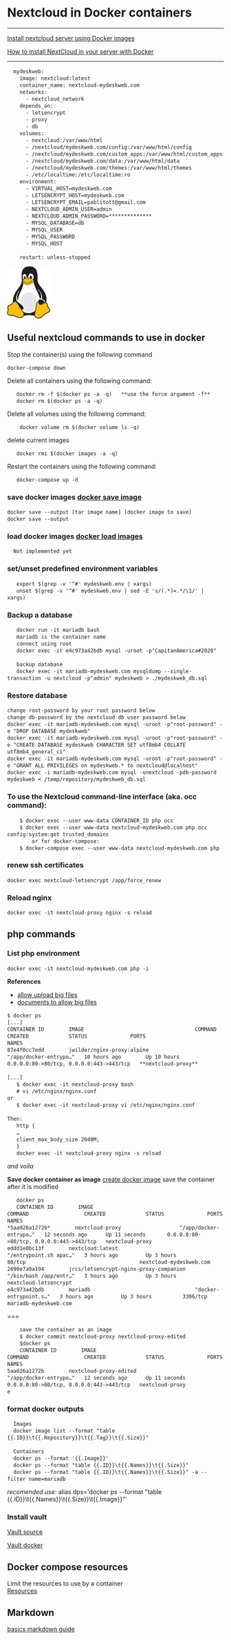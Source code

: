 # Nextcloud in Docker containers

---

[Install nextcloud server using Docker images](https://hub.docker.com/_/nextcloud)

 [How to install NextCloud in your server with Docker](https://blog.ssdnodes.com/blog/installing-nextcloud-docker/)

---

```
  mydeskweb:
    image: nextcloud:latest
    container_name: nextcloud-mydeskweb.com
    networks:
      - nextcloud_network
    depends_on:
      - letsencrypt
      - proxy
      - db
    volumes:
      - nextcloud:/var/www/html
      - /nextcloud/mydeskweb.com/config:/var/www/html/config
      - /nextcloud/mydeskweb.com/custom_apps:/var/www/html/custom_apps
      - /nextcloud/mydeskweb.com/data:/var/www/html/data
      - /nextcloud/mydeskweb.com/themes:/var/www/html/themes
      - /etc/localtime:/etc/localtime:ro
    environment:
      - VIRTUAL_HOST=mydeskweb.com
      - LETSENCRYPT_HOST=mydeskweb.com
      - LETSENCRYPT_EMAIL=pablitott@gmail.com
      - NEXTCLOUD_ADMIN_USER=admin
      - NEXTCLOUD_ADMIN_PASSWORD=**************
      - MYSQL_DATABASE=db
      - MYSQL_USER
      - MYSQL_PASSWORD 
      - MYSQL_HOST

    restart: unless-stopped

```

![Tux, Linux](../images/tux.png)

## Useful nextcloud commands to use in docker

Stop the container(s) using the following command

```
docker-compose down
```

Delete all containers using the following command:

```
   docker rm -f $(docker ps -a -q)   **use the force argument -f**
   docker rm $(docker ps -a -q)
```

Delete all volumes using the following command:

```
    docker volume rm $(docker volume ls -q)
```

delete current images

```
   docker rmi $(docker images -a -q)
```

Restart the containers using the following command:

```
   docker-compose up -d
```

### save docker images [docker save image](https://docs.docker.com/engine/reference/commandline/save/)

```
docker save --output [tar image name] [docker image to save]
docker save --output 
```

### load docker images [docker load images](https://docs.docker.com/engine/reference/commandline/load/)

```
  Not implemented yet
```

### set/unset predefined environment variables

```
   export $(grep -v '^#' mydeskweb.env | xargs)
   unset $(grep -v '^#' mydeskweb.env | sed -E 's/(.*)=.*/\1/' | xargs)
```

### Backup a database

```
   docker run -it mariadb bash
   mariadb is the container name
   connect using root
   docker exec -it e4c973a42bdb mysql -uroot -p"CapitanAmerica#2020"

   backup database
   docker exec -it mariadb-mydeskweb.com mysqldump --single-transaction -u nextcloud -p"admin" mydeskweb > ./mydeskweb_db.sql
```

### Restore database

```
change root-password by your root password below
change db-password by the nextcloud db user password below
docker exec -it mariadb-mydeskweb.com mysql -uroot -p"root-password" -e "DROP DATABASE mydeskweb"
docker exec -it mariadb-mydeskweb.com mysql -uroot -p"root-password" -e "CREATE DATABASE mydeskweb CHARACTER SET utf8mb4 COLLATE utf8mb4_general_ci"
docker exec -it mariadb-mydeskweb.com mysql -uroot -p"root-password" -e "GRANT ALL PRIVILEGES on mydeskweb.* to nextcloud@localhost"
docker exec -i mariadb-mydeskweb.com mysql -unextcloud -pdb-password mydeskweb < /temp/repository/mydeskweb_db.sql

```

### To use the Nextcloud command-line interface (aka. occ command):

```
    $ docker exec --user www-data CONTAINER_ID php occ
    $ docker exec --user www-data nextcloud-mydeskweb.com php occ config:system:get trusted_domains
        or for docker-compose:
    $ docker-compose exec --user www-data nextcloud-mydeskweb.com php 
```

### renew ssh certificates

```
docker exec nextcloud-letsencrypt /app/force_renew
```

### Reload nginx

```
docker exec -it nextcloud-proxy nginx -s reload
```

## php commands

### List php environment

```
docker exec -it nextcloud-mydeskweb.com php -i
```

**References**

* [allow upload big files](https://help.nextcloud.com/t/nextcloud-17-0-0-on-docker-container-where-is-the-php-ini-file/63413/10)
* [documents to allow big files](https://docs.nextcloud.com/server/17/admin_manual/configuration_files/big_file_upload_configuration.html)

```
$ docker ps
[...]
CONTAINER ID        IMAGE                                    COMMAND                  CREATED             STATUS              PORTS                                      NAMES
87e4f0cc7edd        jwilder/nginx-proxy:alpine               "/app/docker-entrypo…"   10 hours ago        Up 10 hours         0.0.0.0:80->80/tcp, 0.0.0.0:443->443/tcp   **nextcloud-proxy**

[...]
   $ docker exec -it nextcloud-proxy bash
   # vi /etc/nginx/nginx.conf
or 
   $ docker exec -it nextcloud-proxy vi /etc/nginx/nginx.conf

Then:
   http {
   …
   client_max_body_size 2048M;
   }
   docker exec -it nextcloud-proxy nginx -s reload
```

*and voila*

**Save docker container as image** [create docker image](https://www.scalyr.com/blog/create-docker-image/) save the container after it is modified

```
   docker ps
   CONTAINER ID        IMAGE                                    COMMAND                  CREATED             STATUS              PORTS                                      NAMES
*5aa026a1272b*        nextcloud-proxy                   "/app/docker-entrypo…"   12 seconds ago      Up 11 seconds       0.0.0.0:80->80/tcp, 0.0.0.0:443->443/tcp   nextcloud-proxy
eddd1e0bc13f        nextcloud:latest                         "/entrypoint.sh apac…"   3 hours ago         Up 3 hours          80/tcp                                     nextcloud-mydeskweb.com
2690e7a9a194        jrcs/letsencrypt-nginx-proxy-companion   "/bin/bash /app/entr…"   3 hours ago         Up 3 hours                                                     nextcloud-letsencrypt
e4c973a42bdb        mariadb                                  "docker-entrypoint.s…"   3 hours ago         Up 3 hours          3306/tcp                                   mariadb-mydeskweb.com

```

===

```
    save the container as an image
    $ docker commit nextcloud-proxy nextcloud-proxy-edited
    $docker ps
    CONTAINER ID        IMAGE                                    COMMAND                  CREATED             STATUS              PORTS                                      NAMES
5aa026a1272b        nextcloud-proxy-edited                   "/app/docker-entrypo…"   12 seconds ago      Up 11 seconds       0.0.0.0:80->80/tcp, 0.0.0.0:443->443/tcp   nextcloud-proxy
e

```

### format docker outputs

```
  Images
  docker image list --format "table {{.ID}}\t{{.Repository}}\t{{.Tag}}\t{{.Size}}"

  Containers
  docker ps --format '{{.Image}}'
  docker ps --format "table {{.ID}}\t{{.Names}}\t{{.Size}}"
  docker ps --format "table {{.ID}}\t{{.Names}}\t{{.Size}}" -a --filter name=mariadb
```

*recomended use:* alias dps='docker ps --format "table {{.ID}}\\t{{.Names}}\\t{{.Size}}\\t{{.Image}}"'

### Install vault

[Vault source](https://learn.hashicorp.com/tutorials/vault/getting-started-install)

[Vault docker](https://hub.docker.com/_/vault)

## Docker compose resources

Limit the resources to use by a container<br/> [Resources](https://docs.docker.com/compose/compose-file/#resources)

## Markdown

[basics markdown guide](https://www.markdownguide.org/basic-syntax/)